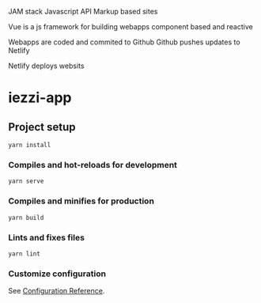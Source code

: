 JAM stack
Javascript API Markup based sites

Vue is a js framework for building webapps
component based 
and reactive

Webapps are coded and commited to Github
Github pushes updates to Netlify

Netlify deploys websits

# iezzi-app

## Project setup
```
yarn install
```

### Compiles and hot-reloads for development
```
yarn serve
```

### Compiles and minifies for production
```
yarn build
```

### Lints and fixes files
```
yarn lint
```

### Customize configuration
See [Configuration Reference](https://cli.vuejs.org/config/).

